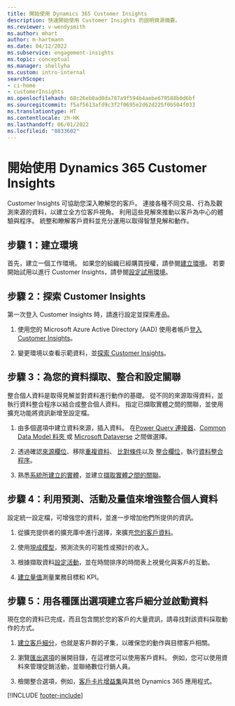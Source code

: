 ```yaml
---
title: 開始使用 Dynamics 365 Customer Insights
description: 快速開始使用 Customer Insights 的説明資源摘要。
ms.reviewer: v-wendysmith
ms.author: mhart
author: m-hartmann
ms.date: 04/12/2022
ms.subservice: engagement-insights
ms.topic: conceptual
ms.manager: shellyha
ms.custom: intro-internal
searchScope:
- ci-home
- customerInsights
ms.openlocfilehash: 68c26eb0ad0da787a9f594b4aebe679588b0d6bf
ms.sourcegitcommit: f5af5613afd9c3f2f0695e2d62d225f0b504f033
ms.translationtype: HT
ms.contentlocale: zh-HK
ms.lasthandoff: 06/01/2022
ms.locfileid: "8833602"
---
```

# <a name="get-started-with-dynamics-365-customer-insights"></a>開始使用 Dynamics 365 Customer Insights

Customer Insights 可協助您深入瞭解您的客戶。 連接各種不同交易、行為及觀測來源的資料，以建立全方位客戶視角。 利用這些見解來推動以客戶為中心的體驗與程序。 統整和瞭解客戶資料並充分運用以取得智慧見解和動作。

## <a name="step-1-create-an-environment"></a>步驟 1：建立環境

首先，建立一個工作環境。 如果您的組織已經購買授權，請參閱[建立環境](create-environment.md)。 若要開始試用以進行 Customer Insights，請參閱[設定試用環境](trial-signup.md)。

## <a name="step-2-explore-customer-insights"></a>步驟 2：探索 Customer Insights

第一次登入 Customer Insights 時，請進行設定並探索產品。

1. 使用您的 Microsoft Azure Active Directory (AAD) 使用者帳戶[登入 Customer Insights](https://home.ci.ai.dynamics.com)。

1. 變更環境以查看示範資料，並[探索 Customer Insights](home.md)。

## <a name="step-3-ingest-unify-and-set-up-relationships-for-your-data"></a>步驟 3：為您的資料擷取、整合和設定關聯

整合個人資料是取得見解並對資料進行動作的基礎。 從不同的來源取得資料，並執行資料整合程序以結合成整合個人資料。 指定已擷取實體之間的關聯，並使用擴充功能將資訊新增至設定檔。

1. 由多個選項中建立資料來源，插入資料。 在[Power Query 連接器](connect-power-query.md)、[Common Data Model 料夾 ](connect-common-data-model.md)或 [Microsoft Dataverse](connect-dataverse-managed-lake.md) 之間做選擇。

1. 透過確認[來源欄位](map-entities.md)、移除[重複資料](remove-duplicates.md)、 [比對條件](match-entities.md)以及 [整合欄位](merge-entities.md)，執行[資料整合程序](data-unification.md)。

1. 熟悉[系統所建立的實體](entities.md)，並建立[擷取實體之間的關聯](relationships.md)。

## <a name="step-4-enhance-unified-profiles-with-predictions-activities-and-measures"></a>步驟 4：利用預測、活動及量值來增強整合個人資料

設定統一設定檔，可增強您的資料，並進一步增加他們所提供的資訊。

1. 從擴充提供者的擴充庫中進行選擇，來擴充[您的客戶資料](enrichment-hub.md)。

1. 使用[現成模型](predictions-overview.md)，預測流失的可能性或預計的收入。

1. 根據擷取資料[設定活動](activities.md)，並在時間排序的時間表上視覺化與客戶的互動。

1. [建立量值](measures.md)測量業務目標和 KPI。

## <a name="step-5-create-segments-and-activate-data-through-various-export-options"></a>步驟 5：用各種匯出選項建立客戶細分並啟動資料

現在您的資料已完成，而且包含關於您的客戶的大量資訊，請尋找對該資料採取動作的方式。

1. [建立客戶細分](segments.md)，也就是客戶群的子集，以確保您的動作與目標客戶相關。

1. 瀏覽[匯出選項](export-destinations.md)的展開目錄，在這裡您可以使用客戶資料。 例如，您可以使用資料來管理促銷活動，並聯絡數位行銷人員。

1. 檢閱整合選項，例如，[客戶卡片增益集](customer-card-add-in.md)與其他 Dynamics 365 應用程式。  


[!INCLUDE [footer-include](includes/footer-banner.md)]
